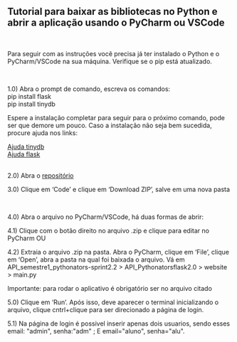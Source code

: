 ## Tutorial para baixar as bibliotecas no Python e abrir a aplicação usando o PyCharm ou VSCode

<br/>

<p>Para seguir com as instruções você precisa já ter instalado o Python e o PyCharm/VSCode na sua máquina. Verifique se o pip está atualizado.</p>

<br/>

<p>1.0) Abra o prompt de comando, escreva os comandos:<br>
pip install flask <br>
pip install tinydb <br>

Espere a instalação completar para seguir para o próximo comando, pode ser que demore um pouco. Caso a instalação não seja bem sucedida, procure ajuda nos links:<br>

[Ajuda tinydb](https://tinydb.readthedocs.io/en/latest/getting-started.html)<br>
[Ajuda flask](https://pypi.org/project/Flask/) <br>
<br/>

2.0) Abra o [repositório](https://github.com/Pythonators/API_semestre1_pythonators)
  <br/>
  
3.0) Clique em ‘Code’ e clique em ‘Download ZIP’, salve em uma nova pasta

<br/>

4.0) Abra o arquivo no PyCharm/VSCode, há duas formas de abrir: <br>

4.1) Clique com o botão direito no arquivo .zip e clique para editar no PyCharm OU <br>

4.2) Extraia o arquivo .zip na pasta. Abra o PyCharm, clique em ‘File’, clique em ‘Open’, abra a pasta na qual foi baixada o arquivo. Vá em API_semestre1_pythonators-sprint2.2 > API_Pythonatorsflask2.0 > website > main.py <br>

Importante: para rodar o aplicativo é obrigatório ser no arquivo citado
<br/>

5.0) Clique em ‘Run’. Após isso, deve aparecer o terminal inicializando o arquivo, clique cntrl+clique para ser direcionado a página de login.

5.1) Na página de login é possivel inserir apenas dois usuarios, sendo esses email: "admin", senha:"adm" ; E email="aluno", senha="alu".
<br/>

</p>
